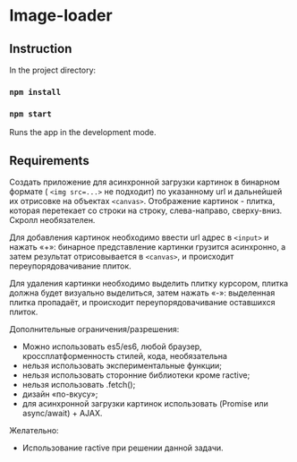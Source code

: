 # Image-loader

## Instruction

In the project directory:

### `npm install`
### `npm start`
Runs the app in the development mode.

## Requirements

Создать приложение для асинхронной загрузки картинок в бинарном формате ( `<img src=...>` не подходит) по указанному url и дальнейшей их отрисовке на объектах
`<canvas>`. Отображение картинок - плитка, которая перетекает со строки на строку, слева-направо, сверху-вниз. Скролл необязателен.

Для добавления картинок необходимо ввести url адрес в `<input>` и нажать «+»: бинарное представление картинки грузится асинхронно, а затем результат отрисовывается в `<canvas>`, и происходит переупорядовачивание плиток. 

Для удаления картинки необходимо выделить плитку курсором, плитка должна будет визуально выделиться, затем нажать «-»: выделенная плитка пропадаёт, и происходит переупорядовачивание оставшихся плиток.  

Дополнительные ограничения/разрешения: 
  * Можно использовать es5/es6, любой браузер, кроссплатформенность стилей, кода, необязательна 
  * нельзя использовать экспериментальные функции; 
  * нельзя использовать сторонние библиотеки кроме ractive; 
  * нельзя использовать .fetch(); 
  * дизайн «по-вкусу»; 
  * для асинхронной загрузки картинок использовать (Promise или async/await) + AJAX. 

Желательно: 
  * Использование ractive при решении данной задачи.